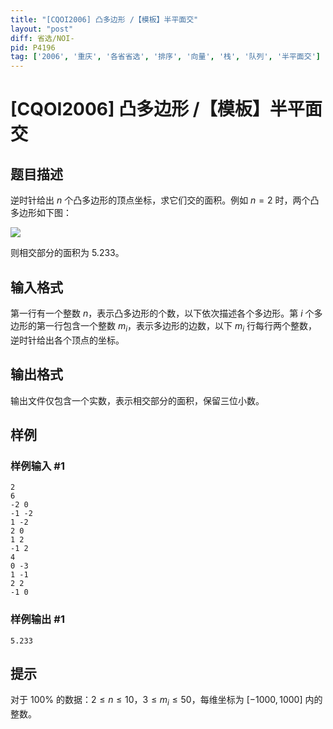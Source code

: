 ```yaml
---
title: "[CQOI2006] 凸多边形 /【模板】半平面交"
layout: "post"
diff: 省选/NOI-
pid: P4196
tag: ['2006', '重庆', '各省省选', '排序', '向量', '栈', '队列', '半平面交']
---
```

# [CQOI2006] 凸多边形 /【模板】半平面交
## 题目描述

逆时针给出 $n$ 个凸多边形的顶点坐标，求它们交的面积。例如 $n=2$ 时，两个凸多边形如下图：

![](https://cdn.luogu.com.cn/upload/image_hosting/7ieux7g3.png)

则相交部分的面积为 $5.233$。
## 输入格式

第一行有一个整数 $n$，表示凸多边形的个数，以下依次描述各个多边形。第 $i$ 个多边形的第一行包含一个整数 $m_i$，表示多边形的边数，以下 $m_i$ 行每行两个整数，逆时针给出各个顶点的坐标。
## 输出格式

输出文件仅包含一个实数，表示相交部分的面积，保留三位小数。
## 样例

### 样例输入 #1
```
2
6
-2 0
-1 -2
1 -2
2 0
1 2
-1 2
4
0 -3
1 -1
2 2
-1 0
```
### 样例输出 #1
```
5.233
```
## 提示

对于 $100\%$ 的数据：$2 \leq n \leq 10$，$3 \leq m_i \leq 50$，每维坐标为 $[-1000,1000]$ 内的整数。
